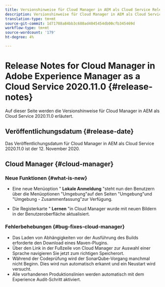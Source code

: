 ```yaml
---
title: Versionshinweise für Cloud Manager in AEM als Cloud Service Release 2020.11.0
description: Versionshinweise für Cloud Manager in AEM als Cloud Service Release 2020.11.0
translation-type: tm+mt
source-git-commit: 1d71788a84bb3c680ad4045454db00cfb345469d
workflow-type: tm+mt
source-wordcount: '179'
ht-degree: 4%

---
```



# Release Notes for Cloud Manager in Adobe Experience Manager as a Cloud Service 2020.11.0 {#release-notes}

Auf dieser Seite werden die Versionshinweise für Cloud Manager in AEM als Cloud Service 2020.11.0 erläutert.

## Veröffentlichungsdatum {#release-date}

Das Veröffentlichungsdatum für Cloud Manager in AEM als Cloud Service 2020.11.0 ist der 12. November 2020.

## Cloud Manager {#cloud-manager}

### Neue Funktionen {#what-is-new}

* Eine neue Menüoption &quot; **Lokale Anmeldung** &quot;steht nun den Benutzern über die Menüoptionen &quot;Umgebung&quot;auf den Seiten &quot;Umgebung&quot;und &quot;Umgebung - Zusammenfassung&quot;zur Verfügung.

* Die Registerkarte &quot; **Lernen** &quot;in Cloud Manager wurde mit neuen Bildern in der Benutzeroberfläche aktualisiert.

### Fehlerbehebungen {#bug-fixes-cloud-manager}

* Das Laden von Abhängigkeiten vor der Ausführung des Builds erforderte den Download eines Maven-Plugins.
* Über den Link in der Fußzeile von Cloud Manager zur Auswahl einer Sprache navigieren Sie jetzt zum richtigen Speicherort.
* Während der Codeprüfung wird der SonarQube-Vorgang manchmal nicht Beginn. Dies wird nun automatisch erkannt und ein Neustart wird versucht.
* Alle vorhandenen Produktionslinien werden automatisch mit dem Experience Audit-Schritt aktiviert.